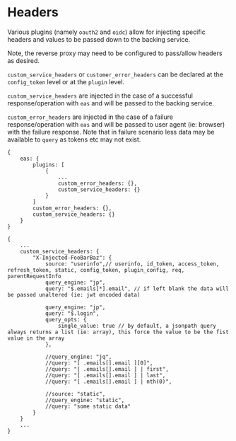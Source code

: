 # Headers

Various plugins (namely `oauth2` and `oidc`) allow for injecting specific
headers and values to be passed down to the backing service.

Note, the reverse proxy may need to be configured to pass/allow headers as
desired.

`custom_service_headers` or `customer_error_headers` can be declared at the
`config_token` level or at the `plugin` level.

`custom_service_headers` are injected in the case of a successful
response/operation with `eas` and will be passed to the backing service.

`custom_error_headers` are injected in the case of a failure response/operation
with `eas` and will be passed to user agent (ie: browser) with the failure
response. Note that in failure scenario less data may be available to `query`
as tokens etc may not exist.

```
{
    eas: {
        plugins: [
            {
                ...
                custom_error_headers: {},
                custom_service_headers: {}
            }
        ]
        custom_error_headers: {},
        custom_service_headers: {}
    }
}
```

```
{
    ...
    custom_service_headers: {
        "X-Injected-FooBarBaz": {
            source: "userinfo",// userinfo, id_token, access_token, refresh_token, static, config_token, plugin_config, req, parentRequestInfo
            query_engine: "jp",
            query: "$.emails[*].email", // if left blank the data will be passed unaltered (ie: jwt encoded data)

            query_engine: "jp",
            query: "$.login",
            query_opts: {
                single_value: true // by default, a jsonpath query always returns a list (ie: array), this force the value to be the fist value in the array
            },

            //query_engine: "jq",
            //query: "[ .emails[].email ][0]",
            //query: "[ .emails[].email ] | first",
            //query: "[ .emails[].email ] | last",
            //query: "[ .emails[].email ] | nth(0)",

            //source: "static",
            //query_engine: "static",
            //query: "some static data"
        }
    }
    ...
}
```
